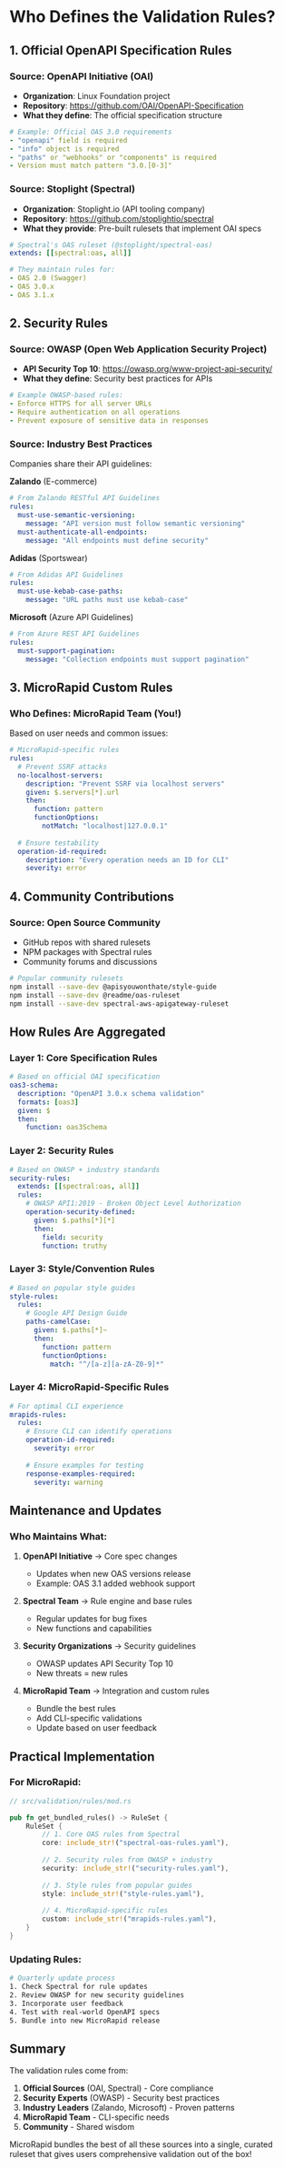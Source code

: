 # Who Defines the Validation Rules?

## 1. Official OpenAPI Specification Rules

### Source: OpenAPI Initiative (OAI)
- **Organization**: Linux Foundation project
- **Repository**: https://github.com/OAI/OpenAPI-Specification
- **What they define**: The official specification structure

```yaml
# Example: Official OAS 3.0 requirements
- "openapi" field is required
- "info" object is required
- "paths" or "webhooks" or "components" is required
- Version must match pattern "3.0.[0-3]"
```

### Source: Stoplight (Spectral)
- **Organization**: Stoplight.io (API tooling company)
- **Repository**: https://github.com/stoplightio/spectral
- **What they provide**: Pre-built rulesets that implement OAI specs

```yaml
# Spectral's OAS ruleset (@stoplight/spectral-oas)
extends: [[spectral:oas, all]]

# They maintain rules for:
- OAS 2.0 (Swagger)
- OAS 3.0.x
- OAS 3.1.x
```

## 2. Security Rules

### Source: OWASP (Open Web Application Security Project)
- **API Security Top 10**: https://owasp.org/www-project-api-security/
- **What they define**: Security best practices for APIs

```yaml
# Example OWASP-based rules:
- Enforce HTTPS for all server URLs
- Require authentication on all operations
- Prevent exposure of sensitive data in responses
```

### Source: Industry Best Practices
Companies share their API guidelines:

**Zalando** (E-commerce)
```yaml
# From Zalando RESTful API Guidelines
rules:
  must-use-semantic-versioning:
    message: "API version must follow semantic versioning"
  must-authenticate-all-endpoints:
    message: "All endpoints must define security"
```

**Adidas** (Sportswear)
```yaml
# From Adidas API Guidelines
rules:
  must-use-kebab-case-paths:
    message: "URL paths must use kebab-case"
```

**Microsoft** (Azure API Guidelines)
```yaml
# From Azure REST API Guidelines
rules:
  must-support-pagination:
    message: "Collection endpoints must support pagination"
```

## 3. MicroRapid Custom Rules

### Who Defines: MicroRapid Team (You!)
Based on user needs and common issues:

```yaml
# MicroRapid-specific rules
rules:
  # Prevent SSRF attacks
  no-localhost-servers:
    description: "Prevent SSRF via localhost servers"
    given: $.servers[*].url
    then:
      function: pattern
      functionOptions:
        notMatch: "localhost|127.0.0.1"
        
  # Ensure testability
  operation-id-required:
    description: "Every operation needs an ID for CLI"
    severity: error
```

## 4. Community Contributions

### Source: Open Source Community
- GitHub repos with shared rulesets
- NPM packages with Spectral rules
- Community forums and discussions

```bash
# Popular community rulesets
npm install --save-dev @apisyouwonthate/style-guide
npm install --save-dev @readme/oas-ruleset
npm install --save-dev spectral-aws-apigateway-ruleset
```

## How Rules Are Aggregated

### Layer 1: Core Specification Rules
```yaml
# Based on official OAI specification
oas3-schema: 
  description: "OpenAPI 3.0.x schema validation"
  formats: [oas3]
  given: $
  then:
    function: oas3Schema
```

### Layer 2: Security Rules
```yaml
# Based on OWASP + industry standards
security-rules:
  extends: [[spectral:oas, all]]
  rules:
    # OWASP API1:2019 - Broken Object Level Authorization
    operation-security-defined:
      given: $.paths[*][*]
      then:
        field: security
        function: truthy
```

### Layer 3: Style/Convention Rules
```yaml
# Based on popular style guides
style-rules:
  rules:
    # Google API Design Guide
    paths-camelCase:
      given: $.paths[*]~
      then:
        function: pattern
        functionOptions:
          match: "^/[a-z][a-zA-Z0-9]*"
```

### Layer 4: MicroRapid-Specific Rules
```yaml
# For optimal CLI experience
mrapids-rules:
  rules:
    # Ensure CLI can identify operations
    operation-id-required:
      severity: error
    
    # Ensure examples for testing
    response-examples-required:
      severity: warning
```

## Maintenance and Updates

### Who Maintains What:

1. **OpenAPI Initiative** → Core spec changes
   - Updates when new OAS versions release
   - Example: OAS 3.1 added webhook support

2. **Spectral Team** → Rule engine and base rules
   - Regular updates for bug fixes
   - New functions and capabilities

3. **Security Organizations** → Security guidelines
   - OWASP updates API Security Top 10
   - New threats = new rules

4. **MicroRapid Team** → Integration and custom rules
   - Bundle the best rules
   - Add CLI-specific validations
   - Update based on user feedback

## Practical Implementation

### For MicroRapid:
```rust
// src/validation/rules/mod.rs

pub fn get_bundled_rules() -> RuleSet {
    RuleSet {
        // 1. Core OAS rules from Spectral
        core: include_str!("spectral-oas-rules.yaml"),
        
        // 2. Security rules from OWASP + industry
        security: include_str!("security-rules.yaml"),
        
        // 3. Style rules from popular guides
        style: include_str!("style-rules.yaml"),
        
        // 4. MicroRapid-specific rules
        custom: include_str!("mrapids-rules.yaml"),
    }
}
```

### Updating Rules:
```bash
# Quarterly update process
1. Check Spectral for rule updates
2. Review OWASP for new security guidelines
3. Incorporate user feedback
4. Test with real-world OpenAPI specs
5. Bundle into new MicroRapid release
```

## Summary

The validation rules come from:

1. **Official Sources** (OAI, Spectral) - Core compliance
2. **Security Experts** (OWASP) - Security best practices
3. **Industry Leaders** (Zalando, Microsoft) - Proven patterns
4. **MicroRapid Team** - CLI-specific needs
5. **Community** - Shared wisdom

MicroRapid bundles the best of all these sources into a single, curated ruleset that gives users comprehensive validation out of the box!